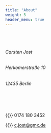 ```yaml
---
title: "About"
weight: 5
header_menu: true
---
```



###### &nbsp;
###### Carsten Jost
###### Herkomerstraße 10
###### 12435 Berlin
###### &nbsp;

{{<icon class="fa fa-phone">}} 0174 180 3452

{{<icon class="fa fa-envelope">}}&nbsp;[c.jost@gmx.de](mailto:c.jost@gmx.de)
